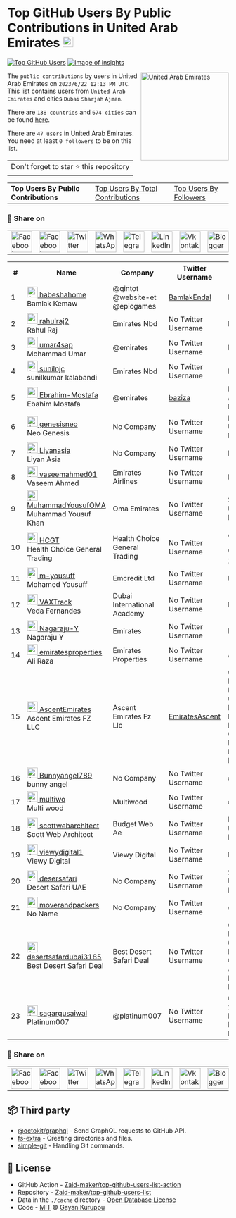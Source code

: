 # Top GitHub Users By Public Contributions in United Arab Emirates [<img alt="Image of insights" src="https://github.com/gayanvoice/insights/blob/master/graph/373383893/small/week.png" height="24">](https://github.com/gayanvoice/insights/blob/master/readme/373383893/week.md)
[![Top GitHub Users](https://github.com/gayanvoice/top-github-users/actions/workflows/action.yml/badge.svg)](https://github.com/gayanvoice/top-github-users/actions/workflows/action.yml) [![Image of insights](https://github.com/gayanvoice/insights/blob/master/svg/373383893/badge.svg)](https://github.com/gayanvoice/insights/blob/master/readme/373383893/week.md)

<a href="https://gayanvoice.github.io/top-github-users/index.html">
	<img align="right" width="200" src="https://upload.wikimedia.org/wikipedia/commons/c/cb/Flag_of_the_United_Arab_Emirates.svg" alt="United Arab Emirates">
</a>

The `public contributions` by users in United Arab Emirates on `2023/6/22 12:13 PM UTC`. This list contains users from `United Arab Emirates` and cities `Dubai` `Sharjah` `Ajman`.

There are `138 countries` and `674 cities` can be found [here](https://github.com/Zaid-maker/top-github-users-list).

There are `47 users`  in United Arab Emirates. You need at least `0 followers` to be on this list.

<table>
	<tr>
		<td>
			Don't forget to star ⭐ this repository
		</td>
	</tr>
</table>

<table>
	<tr>
		<td>
			<strong>Top Users By Public Contributions</strong>
		</td>
		<td>
			<a href="https://github.com/Zaid-maker/top-github-users-list/blob/main/markdown/total_contributions/united_arab_emirates.md">Top Users By Total Contributions</a>
		</td>
		<td>
			<a href="https://github.com/Zaid-maker/top-github-users-list/blob/main/markdown/followers/united_arab_emirates.md">Top Users By Followers</a>
		</td>
	</tr>
</table>

### 🚀 Share on

<table>
	<tr>
		<td>
			<a href="https://web.facebook.com/sharer.php?t=Top%20GitHub%20Users%20By%20Public%20Contributions%20in%20United%20Arab%20Emirates&u=https://github.com/Zaid-maker/top-github-users-list/blob/main/markdown/public_contributions/united_arab_emirates.md&_rdc=1&_rdr">
				<img src="https://github.com/gayanvoice/github-active-users-monitor/raw/master/public/images/icons/facebook.svg" height="48" width="48" alt="Facebook"/>
			</a>
		</td>
		<td>
			<a href="https://www.facebook.com/dialog/send?link=https://github.com/Zaid-maker/top-github-users-list/blob/main/markdown/public_contributions/united_arab_emirates.md&app_id=291494419107518&redirect_uri=https://github.com/Zaid-maker/top-github-users-list/blob/main/markdown/public_contributions/united_arab_emirates.md">
				<img src="https://github.com/gayanvoice/github-active-users-monitor/raw/master/public/images/icons/facebook_messenger.svg" height="48" width="48" alt="Facebook Messenger"/>
			</a>
		</td>
		<td>
			<a href="https://twitter.com/intent/tweet?text=Top%20GitHub%20Users%20By%20Public%20Contributions%20in%20United%20Arab%20Emirates&url=https://github.com/Zaid-maker/top-github-users-list/blob/main/markdown/public_contributions/united_arab_emirates.md">
				<img src="https://github.com/gayanvoice/github-active-users-monitor/raw/master/public/images/icons/twitter.svg" height="48" width="48" alt="Twitter"/>
			</a>
		</td>
		<td>
			<a href="https://web.whatsapp.com/send?text=Top%20GitHub%20Users%20By%20Public%20Contributions%20in%20United%20Arab%20Emirates https://github.com/Zaid-maker/top-github-users-list/blob/main/markdown/public_contributions/united_arab_emirates.md">
				<img src="https://github.com/gayanvoice/github-active-users-monitor/blob/master/public/images/icons/whatsapp.svg" height="48" width="48" alt="WhatsApp"/>
			</a>
		</td>
		<td>
			<a href="https://t.me/share/url?url=https://github.com/Zaid-maker/top-github-users-list/blob/main/markdown/public_contributions/united_arab_emirates.md&text=Top%20GitHub%20Users%20By%20Public%20Contributions%20in%20United%20Arab%20Emirates">
				<img src="https://github.com/gayanvoice/github-active-users-monitor/blob/master/public/images/icons/telegram.svg" height="48" width="48" alt="Telegram"/>
			</a>
		</td>
		<td>
			<a href="https://www.linkedin.com/shareArticle?title=Top%20GitHub%20Users%20By%20Public%20Contributions%20in%20United%20Arab%20Emirates&url=https://github.com/Zaid-maker/top-github-users-list/blob/main/markdown/public_contributions/united_arab_emirates.md">
				<img src="https://github.com/gayanvoice/github-active-users-monitor/blob/master/public/images/icons/linkedin.svg" height="48" width="48" alt="LinkedIn"/>
			</a>
		</td>
		<td>
			<a href="https://vk.com/share.php?url=https://github.com/Zaid-maker/top-github-users-list/blob/main/markdown/public_contributions/united_arab_emirates.md">
				<img src="https://github.com/gayanvoice/github-active-users-monitor/blob/master/public/images/icons/vkontakte.svg" height="48" width="48" alt="Vkontakte"/>
			</a>
		</td>
		<td>
			<a href="https://www.blogger.com/blog-this.g?n=List%20of%20most%20active%20github%20users%20based%20on%20public%20contributions%20by%20country&t=Top%20GitHub%20Users%20By%20Public%20Contributions%20in%20United%20Arab%20Emirates&u=https://github.com/Zaid-maker/top-github-users-list/blob/main/markdown/public_contributions/united_arab_emirates.md">
				<img src="https://github.com/gayanvoice/github-active-users-monitor/blob/master/public/images/icons/blogger.svg" height="48" width="48" alt="Blogger"/>
			</a>
		</td>
		<td>
			<a href="https://wordpress.com/wp-admin/press-this.php?u=https://github.com/Zaid-maker/top-github-users-list/blob/main/markdown/public_contributions/united_arab_emirates.md&t=Top%20GitHub%20Users%20By%20Public%20Contributions%20in%20United%20Arab%20Emirates&s=List%20of%20most%20active%20github%20users%20based%20on%20public%20contributions%20by%20country&i=">
				<img src="https://github.com/gayanvoice/github-active-users-monitor/blob/master/public/images/icons/wordpress.svg" height="48" width="48" alt="Wordpress"/>
			</a>
		</td>
		<td>
			<a href="mailto:recipient name?cc=cc&bcc=bcc&subject=Top%20GitHub%20Users%20By%20Public%20Contributions%20in%20United%20Arab%20Emirates&body=List%20of%20most%20active%20github%20users%20based%20on%20public%20contributions%20by%20country-https://github.com/Zaid-maker/top-github-users-list/blob/main/markdown/public_contributions/united_arab_emirates.md">
				<img src="https://github.com/gayanvoice/github-active-users-monitor/blob/master/public/images/icons/gmail.svg" height="48" width="48" alt="Email"/>
			</a>
		</td>
		<td>
			<a href="https://www.reddit.com/submit?title=Top%20GitHub%20Users%20By%20Public%20Contributions%20in%20United%20Arab%20Emirates&url=https://github.com/Zaid-maker/top-github-users-list/blob/main/markdown/public_contributions/united_arab_emirates.md">
				<img src="https://github.com/gayanvoice/github-active-users-monitor/blob/master/public/images/icons/reddit.svg" height="48" width="48" alt="Reddit"/>
			</a>
		</td>
	</tr>
</table>

<table>
	<tr>
		<th>#</th>
		<th>Name</th>
		<th>Company</th>
		<th>Twitter Username</th>
		<th>Location</th>
		<th>Public Contributions</th>
	</tr>
	<tr>
		<td>1</td>
		<td>
			<a href="https://github.com/habeshahome">
				<img src="https://avatars.githubusercontent.com/u/21142494?s=72&u=30a9e41a6b4120f358afb6d8e8749a59e24ab6ef&v=4" width="24" alt="Avatar of habeshahome"> habeshahome
			</a><br/>
			Bamlak Kemaw
		</td>
		<td>@qintot @website-et @epicgames <br/></td>
		<td><a href="https://twitter.com/BamlakEndal">BamlakEndal</a></td>
		<td>Dubai, UAE</td>
		<td>164</td>
	</tr>
	<tr>
		<td>2</td>
		<td>
			<a href="https://github.com/rahulraj2">
				<img src="https://avatars.githubusercontent.com/u/40715480?s=72&u=92f52191c12ba06dab800c6db2a213dcafcbab1e&v=4" width="24" alt="Avatar of rahulraj2"> rahulraj2
			</a><br/>
			Rahul Raj
		</td>
		<td>Emirates Nbd </td>
		<td>No Twitter Username</td>
		<td>Dubai</td>
		<td>50</td>
	</tr>
	<tr>
		<td>3</td>
		<td>
			<a href="https://github.com/umar4sap">
				<img src="https://avatars.githubusercontent.com/u/10072811?s=72&u=a738b24a09ae40b7d5efdffd912e8cb56afe6cd6&v=4" width="24" alt="Avatar of umar4sap"> umar4sap
			</a><br/>
			Mohammad Umar
		</td>
		<td>@emirates </td>
		<td>No Twitter Username</td>
		<td>Dubai</td>
		<td>26</td>
	</tr>
	<tr>
		<td>4</td>
		<td>
			<a href="https://github.com/sunilnjc">
				<img src="https://avatars.githubusercontent.com/u/51849589?s=72&v=4" width="24" alt="Avatar of sunilnjc"> sunilnjc
			</a><br/>
			sunilkumar kalabandi
		</td>
		<td>Emirates Nbd </td>
		<td>No Twitter Username</td>
		<td>Dubai</td>
		<td>26</td>
	</tr>
	<tr>
		<td>5</td>
		<td>
			<a href="https://github.com/Ebrahim-Mostafa">
				<img src="https://avatars.githubusercontent.com/u/57369953?s=72&v=4" width="24" alt="Avatar of Ebrahim-Mostafa"> Ebrahim-Mostafa
			</a><br/>
			Ebahim Mostafa
		</td>
		<td>@emirates </td>
		<td><a href="https://twitter.com/baziza">baziza</a></td>
		<td>Dubai United Arab Emirates</td>
		<td>16</td>
	</tr>
	<tr>
		<td>6</td>
		<td>
			<a href="https://github.com/genesisneo">
				<img src="https://avatars.githubusercontent.com/u/2639011?s=72&v=4" width="24" alt="Avatar of genesisneo"> genesisneo
			</a><br/>
			Neo Genesis
		</td>
		<td>No Company</td>
		<td>No Twitter Username</td>
		<td>Dubai, United Arab Emirates</td>
		<td>10</td>
	</tr>
	<tr>
		<td>7</td>
		<td>
			<a href="https://github.com/Liyanasia">
				<img src="https://avatars.githubusercontent.com/u/120124514?s=72&u=3cc620f96ec6d3fad9d77da6586dcbeb7c91a492&v=4" width="24" alt="Avatar of Liyanasia"> Liyanasia
			</a><br/>
			Liyan Asia
		</td>
		<td>No Company</td>
		<td>No Twitter Username</td>
		<td>Dubai</td>
		<td>9</td>
	</tr>
	<tr>
		<td>8</td>
		<td>
			<a href="https://github.com/vaseemahmed01">
				<img src="https://avatars.githubusercontent.com/u/6498283?s=72&u=dc26c977c229b63e5f83f315b934992602e93c47&v=4" width="24" alt="Avatar of vaseemahmed01"> vaseemahmed01
			</a><br/>
			Vaseem Ahmed
		</td>
		<td>Emirates Airlines </td>
		<td>No Twitter Username</td>
		<td>Dubai</td>
		<td>4</td>
	</tr>
	<tr>
		<td>9</td>
		<td>
			<a href="https://github.com/MuhammadYousufOMA">
				<img src="https://avatars.githubusercontent.com/u/114984926?s=72&u=ae63a8f1a168f529cf1cacbc82410b46d487ccd3&v=4" width="24" alt="Avatar of MuhammadYousufOMA"> MuhammadYousufOMA
			</a><br/>
			Muhammad Yousuf Khan
		</td>
		<td>Oma Emirates </td>
		<td>No Twitter Username</td>
		<td>Sharjah, United Arab Emirates</td>
		<td>4</td>
	</tr>
	<tr>
		<td>10</td>
		<td>
			<a href="https://github.com/HCGT">
				<img src="https://avatars.githubusercontent.com/u/113763264?s=72&u=a46d5e70e989a488aa9d0b55358dd511d0b1b7b4&v=4" width="24" alt="Avatar of HCGT"> HCGT
			</a><br/>
			Health Choice General Trading
		</td>
		<td>Health Choice General Trading<br/></td>
		<td>No Twitter Username</td>
		<td>AL QUSAIS 5 - WAREHOUSE 1 Dubai, UAE</td>
		<td>4</td>
	</tr>
	<tr>
		<td>11</td>
		<td>
			<a href="https://github.com/m-yousuff">
				<img src="https://avatars.githubusercontent.com/u/109786248?s=72&u=f1470fd372619e37f9ecaa46aa9c03e068602ae1&v=4" width="24" alt="Avatar of m-yousuff"> m-yousuff
			</a><br/>
			Mohamed Yousuff
		</td>
		<td>Emcredit Ltd </td>
		<td>No Twitter Username</td>
		<td>Dubai, UAE</td>
		<td>3</td>
	</tr>
	<tr>
		<td>12</td>
		<td>
			<a href="https://github.com/VAXTrack">
				<img src="https://avatars.githubusercontent.com/u/131601003?s=72&v=4" width="24" alt="Avatar of VAXTrack"> VAXTrack
			</a><br/>
			Veda Fernandes
		</td>
		<td>Dubai International Academy </td>
		<td>No Twitter Username</td>
		<td>Dubai</td>
		<td>1</td>
	</tr>
	<tr>
		<td>13</td>
		<td>
			<a href="https://github.com/Nagaraju-Y">
				<img src="https://avatars.githubusercontent.com/u/30878609?s=72&u=a9be069f6f17872f17851376b5e570b70c493f0e&v=4" width="24" alt="Avatar of Nagaraju-Y"> Nagaraju-Y
			</a><br/>
			Nagaraju Y
		</td>
		<td>Emirates </td>
		<td>No Twitter Username</td>
		<td>Dubai</td>
		<td>1</td>
	</tr>
	<tr>
		<td>14</td>
		<td>
			<a href="https://github.com/emiratesproperties">
				<img src="https://avatars.githubusercontent.com/u/126855011?s=72&v=4" width="24" alt="Avatar of emiratesproperties"> emiratesproperties
			</a><br/>
			Ali Raza
		</td>
		<td>Emirates Properties </td>
		<td>No Twitter Username</td>
		<td>Ajman</td>
		<td>1</td>
	</tr>
	<tr>
		<td>15</td>
		<td>
			<a href="https://github.com/AscentEmirates">
				<img src="https://avatars.githubusercontent.com/u/127314842?s=72&v=4" width="24" alt="Avatar of AscentEmirates"> AscentEmirates
			</a><br/>
			Ascent Emirates FZ LLC
		</td>
		<td>Ascent Emirates Fz Llc<br/></td>
		<td><a href="https://twitter.com/EmiratesAscent">EmiratesAscent</a></td>
		<td>Office 1401, Boulevard Plaza Tower One, EMAAR Boulevard, Near “The Dubai Mall”, Opp “Burj Khalifa”, Downtown Dubai, UAE</td>
		<td>1</td>
	</tr>
	<tr>
		<td>16</td>
		<td>
			<a href="https://github.com/Bunnyangel789">
				<img src="https://avatars.githubusercontent.com/u/124781445?s=72&v=4" width="24" alt="Avatar of Bunnyangel789"> Bunnyangel789
			</a><br/>
			bunny angel 
		</td>
		<td>No Company</td>
		<td>No Twitter Username</td>
		<td>dubai</td>
		<td>1</td>
	</tr>
	<tr>
		<td>17</td>
		<td>
			<a href="https://github.com/multiwo">
				<img src="https://avatars.githubusercontent.com/u/132578717?s=72&v=4" width="24" alt="Avatar of multiwo"> multiwo
			</a><br/>
			Multi wood
		</td>
		<td>Multiwood </td>
		<td>No Twitter Username</td>
		<td>dubai</td>
		<td>1</td>
	</tr>
	<tr>
		<td>18</td>
		<td>
			<a href="https://github.com/scottwebarchitect">
				<img src="https://avatars.githubusercontent.com/u/118509490?s=72&u=1d8fd48aa2941bee0293756ba0ea39826642183d&v=4" width="24" alt="Avatar of scottwebarchitect"> scottwebarchitect
			</a><br/>
			Scott Web Architect
		</td>
		<td>Budget Web Ae </td>
		<td>No Twitter Username</td>
		<td>Dubai, United Arab Emirates</td>
		<td>1</td>
	</tr>
	<tr>
		<td>19</td>
		<td>
			<a href="https://github.com/viewydigital1">
				<img src="https://avatars.githubusercontent.com/u/128015426?s=72&v=4" width="24" alt="Avatar of viewydigital1"> viewydigital1
			</a><br/>
			Viewy Digital
		</td>
		<td>Viewy Digital </td>
		<td>No Twitter Username</td>
		<td>Dubai, UAE</td>
		<td>1</td>
	</tr>
	<tr>
		<td>20</td>
		<td>
			<a href="https://github.com/desersafari">
				<img src="https://avatars.githubusercontent.com/u/120648272?s=72&v=4" width="24" alt="Avatar of desersafari"> desersafari
			</a><br/>
			Desert Safari UAE
		</td>
		<td>No Company</td>
		<td>No Twitter Username</td>
		<td>Sharjah, United Arab Emirates</td>
		<td>1</td>
	</tr>
	<tr>
		<td>21</td>
		<td>
			<a href="https://github.com/moverandpackers">
				<img src="https://avatars.githubusercontent.com/u/137296488?s=72&v=4" width="24" alt="Avatar of moverandpackers"> moverandpackers
			</a><br/>
			No Name
		</td>
		<td>No Company</td>
		<td>No Twitter Username</td>
		<td>dubai</td>
		<td>1</td>
	</tr>
	<tr>
		<td>22</td>
		<td>
			<a href="https://github.com/desertsafardubai3185">
				<img src="https://avatars.githubusercontent.com/u/120096922?s=72&v=4" width="24" alt="Avatar of desertsafardubai3185"> desertsafardubai3185
			</a><br/>
			Best Desert Safari Deal
		</td>
		<td>Best Desert Safari Deal<br/></td>
		<td>No Twitter Username</td>
		<td>Golden Business Canter 5TH Floor - Office 510 - Airport Rd - Port Saeed - Dubai</td>
		<td>1</td>
	</tr>
	<tr>
		<td>23</td>
		<td>
			<a href="https://github.com/sagargusaiwal">
				<img src="https://avatars.githubusercontent.com/u/127839845?s=72&u=947ec5b5ead0928854f2804e5af9077868d9d744&v=4" width="24" alt="Avatar of sagargusaiwal"> sagargusaiwal
			</a><br/>
			Platinum007
		</td>
		<td>@platinum007 </td>
		<td>No Twitter Username</td>
		<td> Office 74-2902 Marina Plaza, Dubai Marina, Dubai, UAE</td>
		<td>1</td>
	</tr>
</table>

### 🚀 Share on

<table>
	<tr>
		<td>
			<a href="https://web.facebook.com/sharer.php?t=Top%20GitHub%20Users%20By%20Public%20Contributions%20in%20United%20Arab%20Emirates&u=https://github.com/Zaid-maker/top-github-users-list/blob/main/markdown/public_contributions/united_arab_emirates.md&_rdc=1&_rdr">
				<img src="https://github.com/gayanvoice/github-active-users-monitor/raw/master/public/images/icons/facebook.svg" height="48" width="48" alt="Facebook"/>
			</a>
		</td>
		<td>
			<a href="https://www.facebook.com/dialog/send?link=https://github.com/Zaid-maker/top-github-users-list/blob/main/markdown/public_contributions/united_arab_emirates.md&app_id=291494419107518&redirect_uri=https://github.com/Zaid-maker/top-github-users-list/blob/main/markdown/public_contributions/united_arab_emirates.md">
				<img src="https://github.com/gayanvoice/github-active-users-monitor/raw/master/public/images/icons/facebook_messenger.svg" height="48" width="48" alt="Facebook Messenger"/>
			</a>
		</td>
		<td>
			<a href="https://twitter.com/intent/tweet?text=Top%20GitHub%20Users%20By%20Public%20Contributions%20in%20United%20Arab%20Emirates&url=https://github.com/Zaid-maker/top-github-users-list/blob/main/markdown/public_contributions/united_arab_emirates.md">
				<img src="https://github.com/gayanvoice/github-active-users-monitor/raw/master/public/images/icons/twitter.svg" height="48" width="48" alt="Twitter"/>
			</a>
		</td>
		<td>
			<a href="https://web.whatsapp.com/send?text=Top%20GitHub%20Users%20By%20Public%20Contributions%20in%20United%20Arab%20Emirates https://github.com/Zaid-maker/top-github-users-list/blob/main/markdown/public_contributions/united_arab_emirates.md">
				<img src="https://github.com/gayanvoice/github-active-users-monitor/blob/master/public/images/icons/whatsapp.svg" height="48" width="48" alt="WhatsApp"/>
			</a>
		</td>
		<td>
			<a href="https://t.me/share/url?url=https://github.com/Zaid-maker/top-github-users-list/blob/main/markdown/public_contributions/united_arab_emirates.md&text=Top%20GitHub%20Users%20By%20Public%20Contributions%20in%20United%20Arab%20Emirates">
				<img src="https://github.com/gayanvoice/github-active-users-monitor/blob/master/public/images/icons/telegram.svg" height="48" width="48" alt="Telegram"/>
			</a>
		</td>
		<td>
			<a href="https://www.linkedin.com/shareArticle?title=Top%20GitHub%20Users%20By%20Public%20Contributions%20in%20United%20Arab%20Emirates&url=https://github.com/Zaid-maker/top-github-users-list/blob/main/markdown/public_contributions/united_arab_emirates.md">
				<img src="https://github.com/gayanvoice/github-active-users-monitor/blob/master/public/images/icons/linkedin.svg" height="48" width="48" alt="LinkedIn"/>
			</a>
		</td>
		<td>
			<a href="https://vk.com/share.php?url=https://github.com/Zaid-maker/top-github-users-list/blob/main/markdown/public_contributions/united_arab_emirates.md">
				<img src="https://github.com/gayanvoice/github-active-users-monitor/blob/master/public/images/icons/vkontakte.svg" height="48" width="48" alt="Vkontakte"/>
			</a>
		</td>
		<td>
			<a href="https://www.blogger.com/blog-this.g?n=List%20of%20most%20active%20github%20users%20based%20on%20public%20contributions%20by%20country&t=Top%20GitHub%20Users%20By%20Public%20Contributions%20in%20United%20Arab%20Emirates&u=https://github.com/Zaid-maker/top-github-users-list/blob/main/markdown/public_contributions/united_arab_emirates.md">
				<img src="https://github.com/gayanvoice/github-active-users-monitor/blob/master/public/images/icons/blogger.svg" height="48" width="48" alt="Blogger"/>
			</a>
		</td>
		<td>
			<a href="https://wordpress.com/wp-admin/press-this.php?u=https://github.com/Zaid-maker/top-github-users-list/blob/main/markdown/public_contributions/united_arab_emirates.md&t=Top%20GitHub%20Users%20By%20Public%20Contributions%20in%20United%20Arab%20Emirates&s=List%20of%20most%20active%20github%20users%20based%20on%20public%20contributions%20by%20country&i=">
				<img src="https://github.com/gayanvoice/github-active-users-monitor/blob/master/public/images/icons/wordpress.svg" height="48" width="48" alt="Wordpress"/>
			</a>
		</td>
		<td>
			<a href="mailto:recipient name?cc=cc&bcc=bcc&subject=Top%20GitHub%20Users%20By%20Public%20Contributions%20in%20United%20Arab%20Emirates&body=List%20of%20most%20active%20github%20users%20based%20on%20public%20contributions%20by%20country-https://github.com/Zaid-maker/top-github-users-list/blob/main/markdown/public_contributions/united_arab_emirates.md">
				<img src="https://github.com/gayanvoice/github-active-users-monitor/blob/master/public/images/icons/gmail.svg" height="48" width="48" alt="Email"/>
			</a>
		</td>
		<td>
			<a href="https://www.reddit.com/submit?title=Top%20GitHub%20Users%20By%20Public%20Contributions%20in%20United%20Arab%20Emirates&url=https://github.com/Zaid-maker/top-github-users-list/blob/main/markdown/public_contributions/united_arab_emirates.md">
				<img src="https://github.com/gayanvoice/github-active-users-monitor/blob/master/public/images/icons/reddit.svg" height="48" width="48" alt="Reddit"/>
			</a>
		</td>
	</tr>
</table>

## 📦 Third party

- [@octokit/graphql](https://www.npmjs.com/package/@octokit/graphql) - Send GraphQL requests to GitHub API.
- [fs-extra](https://www.npmjs.com/package/fs-extra) - Creating directories and files.
- [simple-git](https://www.npmjs.com/package/simple-git) - Handling Git commands.
## 📄 License

- GitHub Action - [Zaid-maker/top-github-users-list-action](https://github.com/Zaid-maker/top-github-users-list-action)
- Repository - [Zaid-maker/top-github-users-list](https://github.com/Zaid-maker/top-github-users-list)
- Data in the `./cache` directory - [Open Database License](https://opendatacommons.org/licenses/odbl/1-0/)
- Code - [MIT](./LICENSE) © [Gayan Kuruppu](https://github.com/gayanvoice)
